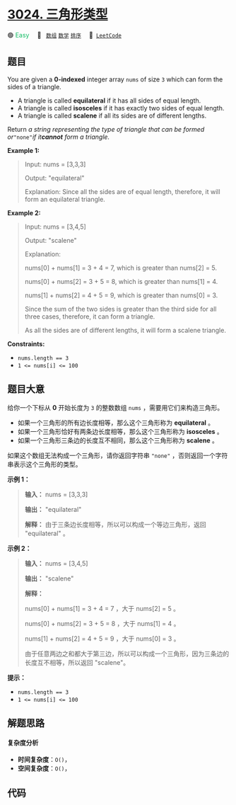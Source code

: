 # [3024. 三角形类型](https://leetcode.com/problems/type-of-triangle)

🟢 <font color=#15bd66>Easy</font>&emsp; 🔖&ensp; [`数组`](/outline/tag/array.md) [`数学`](/outline/tag/math.md) [`排序`](/outline/tag/sorting.md)&emsp; 🔗&ensp;[`LeetCode`](https://leetcode.com/problems/type-of-triangle)

## 题目

You are given a **0-indexed** integer array `nums` of size `3` which can form
the sides of a triangle.

  * A triangle is called **equilateral** if it has all sides of equal length.
  * A triangle is called **isosceles** if it has exactly two sides of equal length.
  * A triangle is called **scalene** if all its sides are of different lengths.

Return _a string representing_ _the type of triangle that can be formed_
_or_`"none"`_if it**cannot** form a triangle._



**Example 1:**

> Input: nums = [3,3,3]
> 
> Output: "equilateral"
> 
> Explanation: Since all the sides are of equal length, therefore, it will form an equilateral triangle.

**Example 2:**

> Input: nums = [3,4,5]
> 
> Output: "scalene"
> 
> Explanation: 
> 
> nums[0] + nums[1] = 3 + 4 = 7, which is greater than nums[2] = 5.
> 
> nums[0] + nums[2] = 3 + 5 = 8, which is greater than nums[1] = 4.
> 
> nums[1] + nums[2] = 4 + 5 = 9, which is greater than nums[0] = 3. 
> 
> Since the sum of the two sides is greater than the third side for all three cases, therefore, it can form a triangle.
> 
> As all the sides are of different lengths, it will form a scalene triangle.

**Constraints:**

  * `nums.length == 3`
  * `1 <= nums[i] <= 100`


## 题目大意

给你一个下标从 **0**  开始长度为 `3` 的整数数组 `nums` ，需要用它们来构造三角形。

  * 如果一个三角形的所有边长度相等，那么这个三角形称为 **equilateral**  。
  * 如果一个三角形恰好有两条边长度相等，那么这个三角形称为 **isosceles**  。
  * 如果一个三角形三条边的长度互不相同，那么这个三角形称为 **scalene**  。

如果这个数组无法构成一个三角形，请你返回字符串 `"none"` ，否则返回一个字符串表示这个三角形的类型。



**示例 1：**

> 
> 
> 
> 
> 
> **输入：** nums = [3,3,3]
> 
> **输出：** "equilateral"
> 
> **解释：** 由于三条边长度相等，所以可以构成一个等边三角形，返回 "equilateral" 。
> 
> 

**示例 2：**

> 
> 
> 
> 
> 
> **输入：** nums = [3,4,5]
> 
> **输出：** "scalene"
> 
> **解释：**
> 
> nums[0] + nums[1] = 3 + 4 = 7 ，大于 nums[2] = 5 。
> 
> nums[0] + nums[2] = 3 + 5 = 8 ，大于 nums[1] = 4 。
> 
> nums[1] + nums[2] = 4 + 5 = 9 ，大于 nums[0] = 3 。
> 
> 由于任意两边之和都大于第三边，所以可以构成一个三角形，因为三条边的长度互不相等，所以返回 "scalene"。
> 
> 

**提示：**

  * `nums.length == 3`
  * `1 <= nums[i] <= 100`


## 解题思路

#### 复杂度分析

- **时间复杂度**：`O()`，
- **空间复杂度**：`O()`，

## 代码

```javascript

```